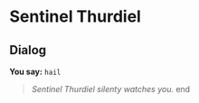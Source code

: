 # Sentinel Thurdiel


## Dialog

**You say:** `hail`



>*Sentinel Thurdiel silenty watches you.*
end
